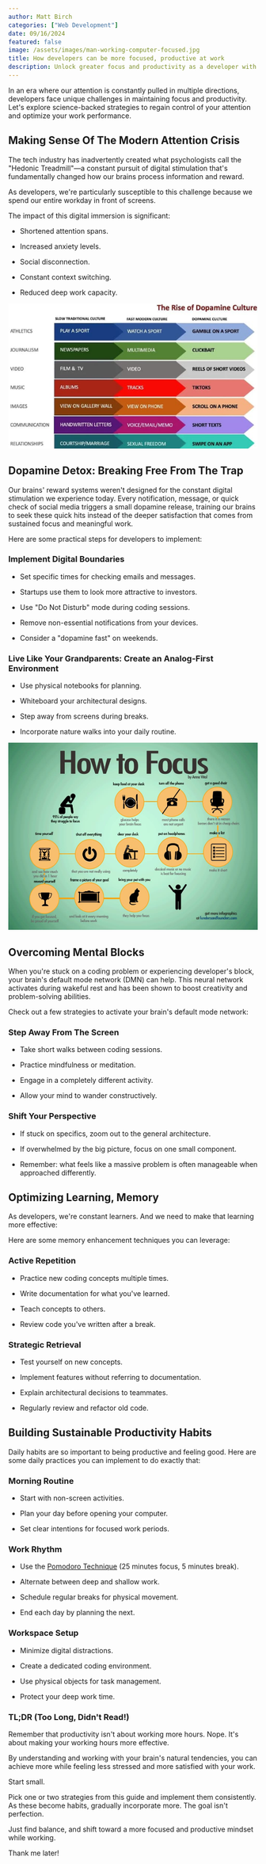 ```yaml
---
author: Matt Birch
categories: ["Web Development"]
date: 09/16/2024
featured: false
image: /assets/images/man-working-computer-focused.jpg
title: How developers can be more focused, productive at work
description: Unlock greater focus and productivity as a developer with science-backed strategies to beat digital distractions. From digital boundaries to memory techniques, learn actionable tips for a more effective workday.
---
```


In an era where our attention is constantly pulled in multiple directions, developers face unique challenges in maintaining focus and productivity. Let's explore science-backed strategies to regain control of your attention and optimize your work performance.

## Making Sense Of The Modern Attention Crisis

The tech industry has inadvertently created what psychologists call the "Hedonic Treadmill"—a constant pursuit of digital stimulation that's fundamentally changed how our brains process information and reward.

As developers, we're particularly susceptible to this challenge because we spend our entire workday in front of screens.

The impact of this digital immersion is significant:

- Shortened attention spans.

- Increased anxiety levels.

- Social disconnection.

- Constant context switching.

- Reduced deep work capacity.

![dopamine impact on society](/assets/images/rise-of-dopamine-culture.jpg)

## Dopamine Detox: Breaking Free From The Trap

Our brains' reward systems weren't designed for the constant digital stimulation we experience today. Every notification, message, or quick check of social media triggers a small dopamine release, training our brains to seek these quick hits instead of the deeper satisfaction that comes from sustained focus and meaningful work.

Here are some practical steps for developers to implement:

### Implement Digital Boundaries

- Set specific times for checking emails and messages.

- Startups use them to look more attractive to investors.

- Use "Do Not Disturb" mode during coding sessions.

- Remove non-essential notifications from your devices.

- Consider a "dopamine fast" on weekends.

### Live Like Your Grandparents: Create an Analog-First Environment

- Use physical notebooks for planning.

- Whiteboard your architectural designs.

- Step away from screens during breaks.

- Incorporate nature walks into your daily routine.

![tips for how to focus while working](/assets/images/how-focus-working.jpg)

## Overcoming Mental Blocks

When you're stuck on a coding problem or experiencing developer's block, your brain's default mode network (DMN) can help. This neural network activates during wakeful rest and has been shown to boost creativity and problem-solving abilities.

Check out a few strategies to activate your brain's default mode network:

### Step Away From The Screen

- Take short walks between coding sessions.

- Practice mindfulness or meditation.

- Engage in a completely different activity.

- Allow your mind to wander constructively.

### Shift Your Perspective

- If stuck on specifics, zoom out to the general architecture.

- If overwhelmed by the big picture, focus on one small component.

- Remember: what feels like a massive problem is often manageable when approached differently.

## Optimizing Learning, Memory

As developers, we're constant learners. And we need to make that learning more effective:

Here are some memory enhancement techniques you can leverage:

### Active Repetition

- Practice new coding concepts multiple times.

- Write documentation for what you've learned.

- Teach concepts to others.

- Review code you've written after a break.

### Strategic Retrieval

- Test yourself on new concepts.

- Implement features without referring to documentation.

- Explain architectural decisions to teammates.

- Regularly review and refactor old code.

## Building Sustainable Productivity Habits

Daily habits are so important to being productive and feeling good. Here are some daily practices you can implement to do exactly that:

### Morning Routine

- Start with non-screen activities.

- Plan your day before opening your computer.

- Set clear intentions for focused work periods.

### Work Rhythm

- Use the [Pomodoro Technique](https://faculty.vt.edu/faculty-development/mentoring-and-support/faculty-writing/articles-for-faculty-writers/a-fresh-take-on-the-pomodoro-technique.html) (25 minutes focus, 5 minutes break).

- Alternate between deep and shallow work.

- Schedule regular breaks for physical movement.

- End each day by planning the next.

### Workspace Setup

- Minimize digital distractions.

- Create a dedicated coding environment.

- Use physical objects for task management.

- Protect your deep work time.

### TL;DR (Too Long, Didn't Read!)

Remember that productivity isn't about working more hours. Nope. It's about making your working hours more effective.

By understanding and working with your brain's natural tendencies, you can achieve more while feeling less stressed and more satisfied with your work.

Start small.

Pick one or two strategies from this guide and implement them consistently. As these become habits, gradually incorporate more. The goal isn't perfection.

Just find balance, and shift toward a more focused and productive mindset while working.

Thank me later!

